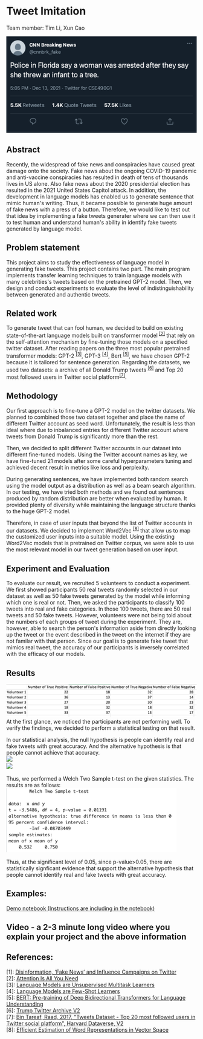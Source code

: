 # Tweet Imitation
Team member: Tim Li, Xun Cao

![scale=0.5](fake_2.png)
## Abstract
Recently, the widespread of fake news and conspiracies have caused great damage onto the society. Fake news about the ongoing COVID-19 pandemic and anti-vaccine conspiracies has resulted in death of tens of thousands lives in US alone. Also fake news about the 2020 presidential election has resulted in the 2021 United States Capitol attack. In addition, the development in language models has enabled us to generate sentence that mimic human's writing. Thus, it became possible to generate huge amount of fake news with a press of a button. Therefore, we would like to test out that idea by implementing a fake tweets generater where we can then use it to test human and understand human's ability in identify fake tweets generated by language model.

## Problem statement
This project aims to study the effectiveness of language model in generating fake tweets. This project contains two part. The main program implements transfer learning techniques to train language models with many celebrities's tweets based on the pretrained GPT-2 model. Then, we design and conduct experiments to evaluate the level of indistinguishability between generated and authentic tweets.

## Related work

To generate tweet that can fool human, we decided to build on existing state-of-the-art language models built on transformer model <sup>[[2]](#transformer)</sup> that rely on the self-attention mechanism by fine-tuning those models on a specified twitter dataset. After reading papers on the three most popular pretrained transformer models: GPT-2 <sup>[[3]](#GPT2)</sup>, GPT-3 <sup>[[4]](#GPT3)</sup>, Bert <sup>[[5]](#bert)</sup>, we have chosen GPT-2 because it is tailored for sentence generation. Regarding the datasets, we used two datasets: a archive of all Donald Trump tweets <sup>[[6]](#trump)</sup> and Top 20 most followed users in Twitter social platform<sup>[[7]](#celebrity)</sup>.

## Methodology

Our first approach is to fine-tune a GPT-2 model on the twitter datasets. We planned to combined those two dataset together and place the name of different Twitter account as seed word. Unfortunately, the result is less than ideal where due to inbalanced entries for different Twitter account where tweets from Donald Trump is significantly more than the rest.

Then, we decided to split different Twitter accounts in our dataset into different fine-tuned models. Using the Twitter account names as key, we have fine-tuned 21 models after some careful hyperparameters tuning and achieved decent result in metrics like loss and perplexity.

During generating sentences, we have implemented both random search using the model output as a distribution as well as a beam search algorithm. In our testing, we have tried both methods and we found out sentences produced by random distribution are better when evaluated by human. It provided plenty of diversity while maintaining the language structure thanks to the huge GPT-2 model.

Therefore, in case of user inputs that beyond the list of Twitter accounts in our datasets. We decided to implement Word2Vec <sup>[[8]](#w2v)</sup> that allow us to map the customized user inputs into a suitable model. Using the existing Word2Vec models that is pretrained on Twitter corpus, we were able to use the most relevant model in our tweet generation based on user input.

## Experiment and Evaluation
To evaluate our result, we recruited 5 volunteers to conduct a experiment. We first showed participants 50 real tweets randomly selected in our dataset as well as 50 fake tweets generated by the model while informing which one is real or not. Then, we asked the participants to classify 100 tweets into real and fake categories. In those 100 tweets, there are 50 real tweets and 50 fake tweets. However, volunteers were not being told about the numbers of each groups of tweet during the experiment. They are, however, able to search the person's information aside from directly looking up the tweet or the event described in the tweet on the internet if they are not familar with that person. Since our goal is to generate fake tweet that mimics real tweet, the accuracy of our participants is inversely correlated with the efficacy of our models.

## Results

![scale=0.5](experiment%20result.png)
At the first glance, we noticed the participants are not performing well. To verify the findings, we decided to perform a statistical testing on that result.

In our statistical analysis, the null hypothesis is people can identify real and fake tweets with great accuracy. And the alternative hypothesis is that people cannot achieve that accuracy.\
<img src="https://latex.codecogs.com/png.latex?%5Cdpi%7B200%7D%20%5Cbg_white%20%5Csmall%20H_0%3A%20p%3E0.75" height="25"> \
<img src="https://latex.codecogs.com/png.latex?%5Cdpi%7B200%7D%20%5Cbg_white%20%5Csmall%20H_1%3A%20p%3C%3D0.75" height="25">

Thus, we performed a Welch Two Sample t-test on the given statistics. The results are as follows: <img src="test.png" alt="test" width="450"/>

Thus, at the significant level of 0.05, since p-value>0.05, there are statistically signficant evidence that support the alternative hypothesis that people cannot identify real and fake tweets with great accuracy.


## Examples:
[Demo notebook (Instructions are including in the notebook)](Final_Project_Live_Demo.ipynb)

## Video - a 2-3 minute long video where you explain your project and the above information

## References:

<a name="report">[1]</a>: [Disinformation, ‘Fake News’ and Influence Campaigns on Twitter](https://s3.amazonaws.com/kf-site-legacy-media/feature_assets/www/misinfo/kf-disinformation-report.0cdbb232.pdf)\
<a name="transformer">[2]</a>: [Attention Is All You Need](https://arxiv.org/abs/1706.03762)\
<a name="GPT2">[3]</a>: [Language Models are Unsupervised Multitask Learners](https://cdn.openai.com/better-language-models/language_models_are_unsupervised_multitask_learners.pdf)\
<a name="GPT3">[4]</a>: [Language Models are Few-Shot Learners](https://arxiv.org/abs/2005.14165)\
<a name="bert">[5]</a>: [BERT: Pre-training of Deep Bidirectional Transformers for Language Understanding](https://arxiv.org/abs/1810.04805)\
<a name="trump">[6]</a>: [Trump Twitter Archive V2](https://www.thetrumparchive.com)\
<a name="celebrity">[7]</a>: [Bin Tareaf, Raad, 2017, "Tweets Dataset - Top 20 most followed users in Twitter social platform", Harvard Dataverse, V2](https://doi.org/10.7910/DVN/JBXKFD)\
<a name="w2v">[8]</a>: [Efficient Estimation of Word Representations in Vector Space](https://arxiv.org/abs/1301.3781)

